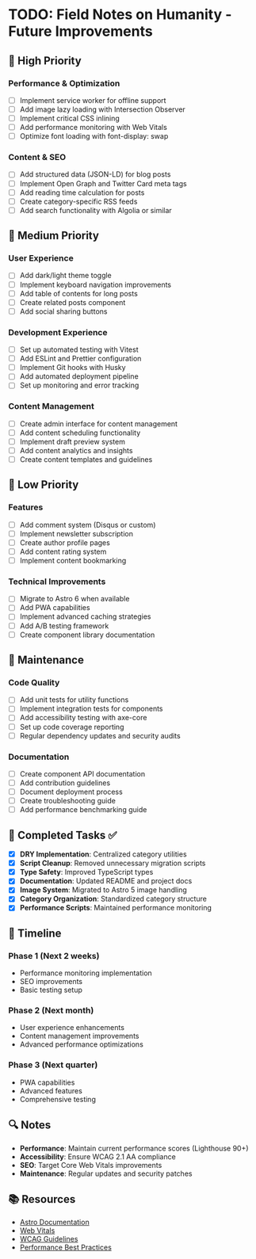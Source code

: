 # TODO: Field Notes on Humanity - Future Improvements

## 🚀 High Priority

### Performance & Optimization

- [ ] Implement service worker for offline support
- [ ] Add image lazy loading with Intersection Observer
- [ ] Implement critical CSS inlining
- [ ] Add performance monitoring with Web Vitals
- [ ] Optimize font loading with font-display: swap

### Content & SEO

- [ ] Add structured data (JSON-LD) for blog posts
- [ ] Implement Open Graph and Twitter Card meta tags
- [ ] Add reading time calculation for posts
- [ ] Create category-specific RSS feeds
- [ ] Add search functionality with Algolia or similar

## 🔧 Medium Priority

### User Experience

- [ ] Add dark/light theme toggle
- [ ] Implement keyboard navigation improvements
- [ ] Add table of contents for long posts
- [ ] Create related posts component
- [ ] Add social sharing buttons

### Development Experience

- [ ] Set up automated testing with Vitest
- [ ] Add ESLint and Prettier configuration
- [ ] Implement Git hooks with Husky
- [ ] Add automated deployment pipeline
- [ ] Set up monitoring and error tracking

### Content Management

- [ ] Create admin interface for content management
- [ ] Add content scheduling functionality
- [ ] Implement draft preview system
- [ ] Add content analytics and insights
- [ ] Create content templates and guidelines

## 📱 Low Priority

### Features

- [ ] Add comment system (Disqus or custom)
- [ ] Implement newsletter subscription
- [ ] Create author profile pages
- [ ] Add content rating system
- [ ] Implement content bookmarking

### Technical Improvements

- [ ] Migrate to Astro 6 when available
- [ ] Add PWA capabilities
- [ ] Implement advanced caching strategies
- [ ] Add A/B testing framework
- [ ] Create component library documentation

## 🧹 Maintenance

### Code Quality

- [ ] Add unit tests for utility functions
- [ ] Implement integration tests for components
- [ ] Add accessibility testing with axe-core
- [ ] Set up code coverage reporting
- [ ] Regular dependency updates and security audits

### Documentation

- [ ] Create component API documentation
- [ ] Add contribution guidelines
- [ ] Document deployment process
- [ ] Create troubleshooting guide
- [ ] Add performance benchmarking guide

## 🎯 Completed Tasks ✅

- [x] **DRY Implementation**: Centralized category utilities
- [x] **Script Cleanup**: Removed unnecessary migration scripts
- [x] **Type Safety**: Improved TypeScript types
- [x] **Documentation**: Updated README and project docs
- [x] **Image System**: Migrated to Astro 5 image handling
- [x] **Category Organization**: Standardized category structure
- [x] **Performance Scripts**: Maintained performance monitoring

## 📅 Timeline

### Phase 1 (Next 2 weeks)

- Performance monitoring implementation
- SEO improvements
- Basic testing setup

### Phase 2 (Next month)

- User experience enhancements
- Content management improvements
- Advanced performance optimizations

### Phase 3 (Next quarter)

- PWA capabilities
- Advanced features
- Comprehensive testing

## 🔍 Notes

- **Performance**: Maintain current performance scores (Lighthouse 90+)
- **Accessibility**: Ensure WCAG 2.1 AA compliance
- **SEO**: Target Core Web Vitals improvements
- **Maintenance**: Regular updates and security patches

## 📚 Resources

- [Astro Documentation](https://docs.astro.build/)
- [Web Vitals](https://web.dev/vitals/)
- [WCAG Guidelines](https://www.w3.org/WAI/WCAG21/quickref/)
- [Performance Best Practices](https://web.dev/performance/)
